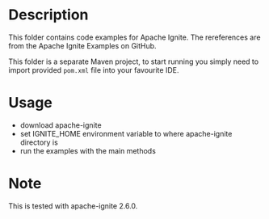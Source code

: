 # Description

This folder contains code examples for Apache Ignite.
The rereferences are from the Apache Ignite Examples on GitHub.
 
This folder is a separate Maven project, to start running you simply need
to import provided `pom.xml` file into your favourite IDE.

# Usage

- download apache-ignite
- set IGNITE_HOME environment variable to where apache-ignite directory is
- run the examples with the main methods
 
# Note

This is tested with apache-ignite 2.6.0.
